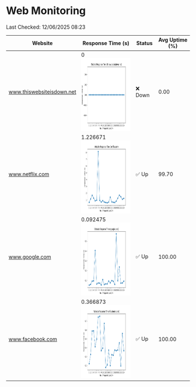 # Web Monitoring

Last Checked: 12/06/2025 08:23

| Website | Response Time (s) | Status | Avg Uptime (%) |
|---------|-------------------|--------|----------------|
| www.thiswebsiteisdown.net | 0 <br> <img src="graph/thiswebsiteisdown.net.png" alt="Graph" width="200" height="200">  | ❌ Down | 0.00 |
| www.netflix.com | 1.226671 <br> <img src="graph/netflix.com.png" alt="Graph" width="200" height="200">  | ✅ Up | 99.70 |
| www.google.com | 0.092475 <br> <img src="graph/google.com.png" alt="Graph" width="200" height="200">  | ✅ Up | 100.00 |
| www.facebook.com | 0.366873 <br> <img src="graph/facebook.com.png" alt="Graph" width="200" height="200">  | ✅ Up | 100.00 |
